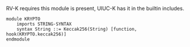 RV-K requires this module is present, UIUC-K has it in the builtin includes.

```{.k .rvk}
module KRYPTO
    imports STRING-SYNTAX
    syntax String ::= Keccak256(String) [function, hook(KRYPTO.keccak256)]
endmodule
```
